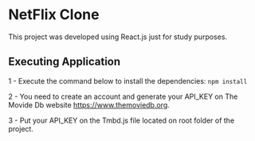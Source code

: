 # NetFlix Clone
This project was developed using React.js just for study purposes.

## Executing Application

1 - Execute the command below to install the dependencies:
``npm install``

2 - You need to create an account and generate your API_KEY on The Movide Db website https://www.themoviedb.org.

3 - Put your API_KEY on the Tmbd.js file located on root folder of the project.

